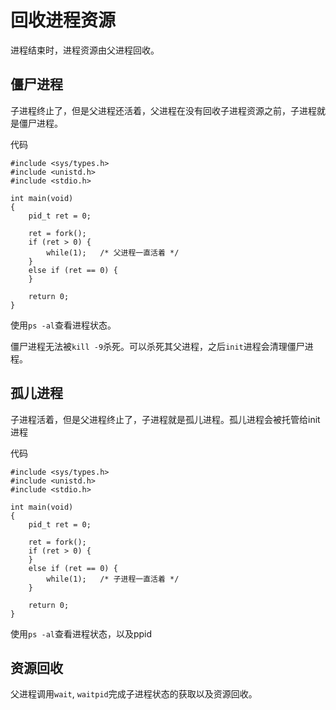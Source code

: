 # 回收进程资源

进程结束时，进程资源由父进程回收。

## 僵尸进程

子进程终止了，但是父进程还活着，父进程在没有回收子进程资源之前，子进程就是僵尸进程。

代码

```
#include <sys/types.h>
#include <unistd.h>
#include <stdio.h>

int main(void)
{
    pid_t ret = 0;

    ret = fork();
    if (ret > 0) {
        while(1);   /* 父进程一直活着 */
    }
    else if (ret == 0) {
    }

    return 0;
}
```

使用`ps -al`查看进程状态。

僵尸进程无法被`kill -9`杀死。可以杀死其父进程，之后`init`进程会清理僵尸进程。


## 孤儿进程

子进程活着，但是父进程终止了，子进程就是孤儿进程。孤儿进程会被托管给init进程

代码

```
#include <sys/types.h>
#include <unistd.h>
#include <stdio.h>

int main(void)
{
    pid_t ret = 0;

    ret = fork();
    if (ret > 0) {
    }
    else if (ret == 0) {
        while(1);   /* 子进程一直活着 */
    }

    return 0;
}
```
使用`ps -al`查看进程状态，以及ppid

## 资源回收

父进程调用`wait`, `waitpid`完成子进程状态的获取以及资源回收。
